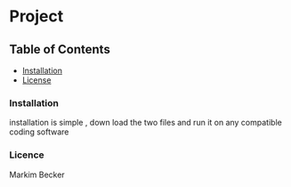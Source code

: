 # Project

## Table of Contents
- [Installation](#installation)
- [License](#license)

### Installation
installation is simple , down load the two files and run it on any compatible coding software

### Licence
Markim Becker